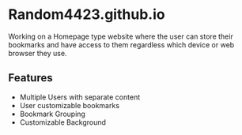 # Random4423.github.io

Working on a Homepage type website where the user can store their bookmarks and have access to them regardless which device or web browser they use. 

## Features
* Multiple Users with separate content
* User customizable bookmarks
* Bookmark Grouping
* Customizable Background

